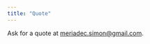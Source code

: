 ```yaml
---
title: "Quote"
---
```


Ask for a quote at [meriadec.simon@gmail.com](mailto:meriadec.simon@gmail.com).
